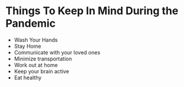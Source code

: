 # Things To Keep In Mind During the Pandemic

* Wash Your Hands
* Stay Home
* Communicate with your loved ones
* Minimize transportation
* Work out at home
* Keep your brain active
* Eat healthy
